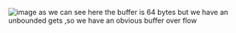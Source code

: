 ![image](https://github.com/CMDJO-QAIS/CTF-Writeups/assets/160439920/88ed6565-1498-4ccf-ab30-ad893a0b0e5f)
as we can see here the buffer is 64 bytes but we have an unbounded gets ,so we have an obvious buffer over flow

